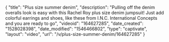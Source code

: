 {
    "title": "Plus size summer denim",
    "description": "Pulling off the denim overalls look is easy with this Rachel Roy plus size denim jumpsuit! Just add colorful earrings and shoes, like these from I.N.C. International Concepts and you are ready to go",
    "videoid": "164627285",
    "date_created": "1528028398",
    "date_modified": "1546466802",
    "type": "captivate",
    "layout": "video",
    "url": "\/v\/plus-size-summer-denim\/164627285"
}